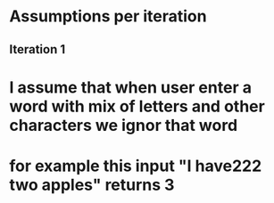 # Assumptions per iteration

## Iteration 1
# I  assume that when user enter a  word  with  mix of  letters and  other characters we ignor  that  word
#  for  example this  input "I have222 two apples" returns 3